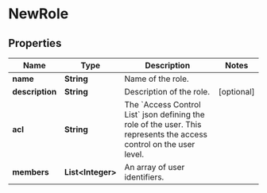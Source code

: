 

# NewRole

## Properties

Name | Type | Description | Notes
------------ | ------------- | ------------- | -------------
**name** | **String** | Name of the role. | 
**description** | **String** | Description of the role. |  [optional]
**acl** | **String** | The &#x60;Access Control List&#x60; json defining the role of the user. This represents the access control on the user level. | 
**members** | **List&lt;Integer&gt;** | An array of user identifiers. | 



